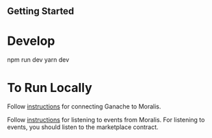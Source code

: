 ## Getting Started

# Develop
npm run dev 
yarn dev

# To Run Locally
Follow [instructions](https://docs.moralis.io/moralis-server/web3/setting-up-ganache) for connecting Ganache to Moralis.

Follow [instructions](https://docs.moralis.io/moralis-server/automatic-transaction-sync/smart-contract-events) for listening to events from Moralis. 
For listening to events, you should listen to the marketplace contract.
